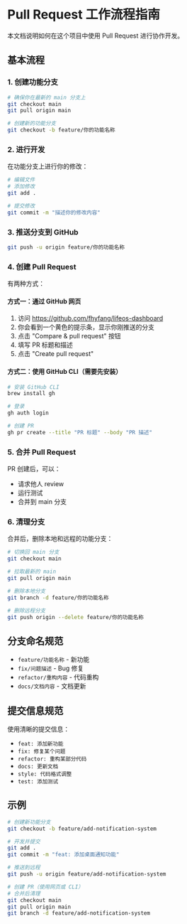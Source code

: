 # Pull Request 工作流程指南

本文档说明如何在这个项目中使用 Pull Request 进行协作开发。

## 基本流程

### 1. 创建功能分支
```bash
# 确保你在最新的 main 分支上
git checkout main
git pull origin main

# 创建新的功能分支
git checkout -b feature/你的功能名称
```

### 2. 进行开发
在功能分支上进行你的修改：
```bash
# 编辑文件
# 添加修改
git add .

# 提交修改
git commit -m "描述你的修改内容"
```

### 3. 推送分支到 GitHub
```bash
git push -u origin feature/你的功能名称
```

### 4. 创建 Pull Request
有两种方式：

#### 方式一：通过 GitHub 网页
1. 访问 https://github.com/fhyfang/lifeos-dashboard
2. 你会看到一个黄色的提示条，显示你刚推送的分支
3. 点击 "Compare & pull request" 按钮
4. 填写 PR 标题和描述
5. 点击 "Create pull request"

#### 方式二：使用 GitHub CLI（需要先安装）
```bash
# 安装 GitHub CLI
brew install gh

# 登录
gh auth login

# 创建 PR
gh pr create --title "PR 标题" --body "PR 描述"
```

### 5. 合并 Pull Request
PR 创建后，可以：
- 请求他人 review
- 运行测试
- 合并到 main 分支

### 6. 清理分支
合并后，删除本地和远程的功能分支：
```bash
# 切换回 main 分支
git checkout main

# 拉取最新的 main
git pull origin main

# 删除本地分支
git branch -d feature/你的功能名称

# 删除远程分支
git push origin --delete feature/你的功能名称
```

## 分支命名规范

- `feature/功能名称` - 新功能
- `fix/问题描述` - Bug 修复
- `refactor/重构内容` - 代码重构
- `docs/文档内容` - 文档更新

## 提交信息规范

使用清晰的提交信息：
- `feat: 添加新功能`
- `fix: 修复某个问题`
- `refactor: 重构某部分代码`
- `docs: 更新文档`
- `style: 代码格式调整`
- `test: 添加测试`

## 示例

```bash
# 创建新功能分支
git checkout -b feature/add-notification-system

# 开发并提交
git add .
git commit -m "feat: 添加桌面通知功能"

# 推送到远程
git push -u origin feature/add-notification-system

# 创建 PR（使用网页或 CLI）
# 合并后清理
git checkout main
git pull origin main
git branch -d feature/add-notification-system
```
